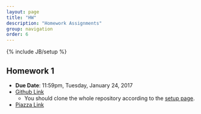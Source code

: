 ```yaml
---
layout: page
title: "HW"
description: "Homework Assignments"
group: navigation
order: 6
---
```


{% include JB/setup %}

## Homework 1
- **Due Date**: 11:59pm, Tuesday, January 24, 2017
- [Github Link](https://github.com/DS-100/sp17-materials)
    - You should clone the whole repository according to the [setup page](http://www.ds100.org/sp17/setup).
- [Piazza Link](https://piazza.com/class/ix25i5fluyc6wf?cid=19)